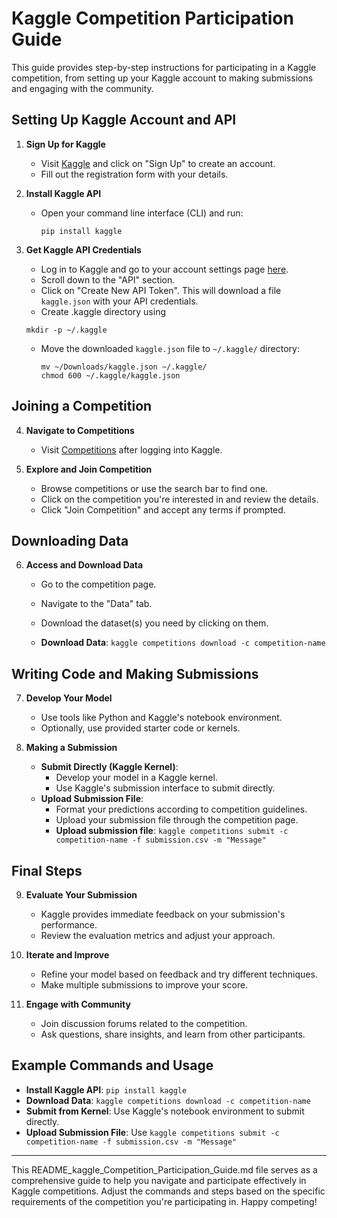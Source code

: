 # Kaggle Competition Participation Guide

This guide provides step-by-step instructions for participating in a Kaggle competition, from setting up your Kaggle account to making submissions and engaging with the community.

## Setting Up Kaggle Account and API

1. **Sign Up for Kaggle**
   - Visit [Kaggle](https://www.kaggle.com/) and click on "Sign Up" to create an account.
   - Fill out the registration form with your details.

2. **Install Kaggle API**
   - Open your command line interface (CLI) and run:
     ```
     pip install kaggle
     ```

3. **Get Kaggle API Credentials**
   - Log in to Kaggle and go to your account settings page [here](https://www.kaggle.com/account).
   - Scroll down to the "API" section.
   - Click on "Create New API Token". This will download a file `kaggle.json` with your API credentials.
   - Create .kaggle directory using 
    ```
    mkdir -p ~/.kaggle
    ``````
   - Move the downloaded `kaggle.json` file to `~/.kaggle/` directory:
     ```
     mv ~/Downloads/kaggle.json ~/.kaggle/
     chmod 600 ~/.kaggle/kaggle.json
     ```

## Joining a Competition

4. **Navigate to Competitions**
   - Visit [Competitions](https://www.kaggle.com/competitions) after logging into Kaggle.

5. **Explore and Join Competition**
   - Browse competitions or use the search bar to find one.
   - Click on the competition you're interested in and review the details.
   - Click "Join Competition" and accept any terms if prompted.

## Downloading Data

6. **Access and Download Data**
   - Go to the competition page.
   - Navigate to the "Data" tab.
   - Download the dataset(s) you need by clicking on them.

   - **Download Data**: `kaggle competitions download -c competition-name`

## Writing Code and Making Submissions

7. **Develop Your Model**
   - Use tools like Python and Kaggle's notebook environment.
   - Optionally, use provided starter code or kernels.

8. **Making a Submission**
   - **Submit Directly (Kaggle Kernel)**:
     - Develop your model in a Kaggle kernel.
     - Use Kaggle's submission interface to submit directly.
   - **Upload Submission File**:
     - Format your predictions according to competition guidelines.
     - Upload your submission file through the competition page.
     - **Upload submission file**: `kaggle competitions submit -c competition-name -f submission.csv -m "Message"`
## Final Steps

9. **Evaluate Your Submission**
   - Kaggle provides immediate feedback on your submission's performance.
   - Review the evaluation metrics and adjust your approach.

10. **Iterate and Improve**
    - Refine your model based on feedback and try different techniques.
    - Make multiple submissions to improve your score.

11. **Engage with Community**
    - Join discussion forums related to the competition.
    - Ask questions, share insights, and learn from other participants.

## Example Commands and Usage

- **Install Kaggle API**: `pip install kaggle`
- **Download Data**: `kaggle competitions download -c competition-name`
- **Submit from Kernel**: Use Kaggle's notebook environment to submit directly.
- **Upload Submission File**: Use `kaggle competitions submit -c competition-name -f submission.csv -m "Message"`

---

This README_kaggle_Competition_Participation_Guide.md file serves as a comprehensive guide to help you navigate and participate effectively in Kaggle competitions. Adjust the commands and steps based on the specific requirements of the competition you're participating in. Happy competing!

